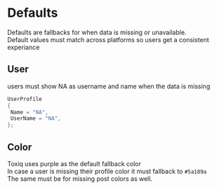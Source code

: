 # Defaults
Defaults are fallbacks for when data is missing or unavailable.  
Default values must match across platforms so users get a consistent experiance

## User
users must show NA as username and name when the data is missing

``` c#
UserProfile
{
 Name = "NA",
 UserName = "NA",
};
```

## Color
Toxiq uses purple as the default fallback color  
In case a user is missing their profile color it must fallback to ```#5a189a```  
The same must be for missing post colors as well.

